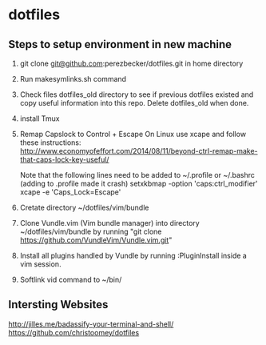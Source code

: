 # dotfiles


Steps to setup environment in new machine
-----------------------------------------


1. git clone git@github.com:perezbecker/dotfiles.git in home directory  
2. Run makesymlinks.sh command
3. Check files dotfiles_old directory to see if previous dotfiles existed and copy useful information into this repo. Delete dotfiles_old when done.
4. install Tmux
5. Remap Capslock to Control + Escape
   On Linux use xcape and follow these instructions: 
   http://www.economyofeffort.com/2014/08/11/beyond-ctrl-remap-make-that-caps-lock-key-useful/
            
   Note that the following lines need to be added to ~/.profile or ~/.bashrc (adding to .profile made it crash)
   setxkbmap -option 'caps:ctrl_modifier'
   xcape -e 'Caps_Lock=Escape'
6. Cretate directory ~/dotfiles/vim/bundle
7. Clone Vundle.vim (Vim bundle manager) into directory ~/dotfiles/vim/bundle by running "git clone https://github.com/VundleVim/Vundle.vim.git" 
8. Install all plugins handled by Vundle by running :PluginInstall inside a vim session.
9. Softlink vid command to ~/bin/

Intersting Websites
-------------------

http://jilles.me/badassify-your-terminal-and-shell/
https://github.com/christoomey/dotfiles

